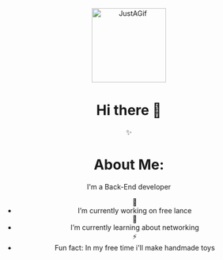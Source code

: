<div align="center" id="header">
  <img src="https://media0.giphy.com/media/v1.Y2lkPTc5MGI3NjExb21jNDBrMHpuaThseHRxNTVhNGxiOHAxazJ2amo3bHJ4b2hjM29lMCZlcD12MV9pbnRlcm5hbF9naWZfYnlfaWQmY3Q9cw/gjrYDwbjnK8x36xZIO/giphy.gif" alt="JustAGif" width="150">
</div>

<div align="center">
  <h1> Hi there 👋 </h1>
  <div id="badge">
    <img src="https://komarev.com/ghpvc/?username=prvisk&style=for-the-badge&color=blue" alt=""/>
  </div>
</div>
<div align="center">
  ✨<h1>About Me:</h1>
  <p>I'm a Back-End developer</p>
  <ul>
    <span>🔭<li>I’m currently working on free lance</li></span>
    🌱<li>I’m currently learning about networking</li>
    ⚡<li>Fun fact: In my free time i'll make handmade toys</li>
  </ul>
</div>

